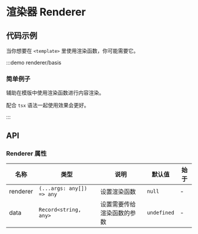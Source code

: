 # 渲染器 Renderer

## 代码示例

当你想要在 `<template>` 里使用渲染函数，你可能需要它。

:::demo renderer/basis

### 简单例子

辅助在模版中使用渲染函数进行内容渲染。

配合 `tsx` 语法一起使用效果会更好。

:::

## API

### Renderer 属性

| 名称     | 类型                      | 说明                       | 默认值      | 始于 |
| -------- | ------------------------- | -------------------------- | ----------- | ---- |
| renderer | `(...args: any[]) => any` | 设置渲染函数               | `null`      | -    |
| data     | `Record<string, any>`     | 设置需要传给渲染函数的参数 | `undefined` | -    |
